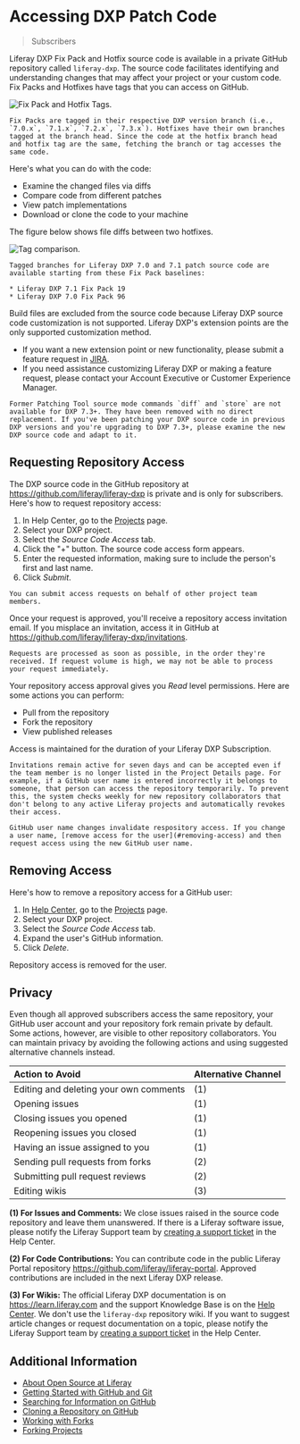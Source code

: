 # Accessing DXP Patch Code

> Subscribers

Liferay DXP Fix Pack and Hotfix source code is available in a private GitHub repository called `liferay-dxp`. The source code facilitates identifying and understanding changes that may affect your project or your custom code. Fix Packs and Hotfixes have tags that you can access on GitHub.

![Fix Pack and Hotfix Tags.](./accessing-dxp-patch-code/images/01.png)

```{note}
Fix Packs are tagged in their respective DXP version branch (i.e., `7.0.x`, `7.1.x`, `7.2.x`, `7.3.x`). Hotfixes have their own branches tagged at the branch head. Since the code at the hotfix branch head and hotfix tag are the same, fetching the branch or tag accesses the same code.
```

Here's what you can do with the code:

* Examine the changed files via diffs
* Compare code from different patches
* View patch implementations
* Download or clone the code to your machine

The figure below shows file diffs between two hotfixes.

![Tag comparison.](./accessing-dxp-patch-code/images/02.png)

```{note}
Tagged branches for Liferay DXP 7.0 and 7.1 patch source code are available starting from these Fix Pack baselines: 

* Liferay DXP 7.1 Fix Pack 19
* Liferay DXP 7.0 Fix Pack 96
```

Build files are excluded from the source code because Liferay DXP source code customization is not supported. Liferay DXP's extension points are the only supported customization method. 

* If you want a new extension point or new functionality, please submit a feature request in [JIRA](https://issues.liferay.com).
* If you need assistance customizing Liferay DXP or making a feature request, please contact your Account Executive or Customer Experience Manager.

```{note}
Former Patching Tool source mode commands `diff` and `store` are not available for DXP 7.3+. They have been removed with no direct replacement. If you've been patching your DXP source code in previous DXP versions and you're upgrading to DXP 7.3+, please examine the new DXP source code and adapt to it.
```

## Requesting Repository Access

The DXP source code in the GitHub repository at <https://github.com/liferay/liferay-dxp> is private and is only for subscribers. Here's how to request repository access:

1. In Help Center, go to the [Projects](https://customer.liferay.com/project-details?_ga=2.57624622.528260345.1619731014-1356934316.1588162379) page.
1. Select your DXP project.
1. Select the *Source Code Access* tab.
1. Click the "+" button. The source code access form appears.
1. Enter the requested information, making sure to include the person's first and last name.
1. Click *Submit*.

```{note}
You can submit access requests on behalf of other project team members.
```

Once your request is approved, you'll receive a repository access invitation email. If you misplace an invitation, access it in GitHub at <https://github.com/liferay/liferay-dxp/invitations>.

```{note}
Requests are processed as soon as possible, in the order they're received. If request volume is high, we may not be able to process your request immediately.
```

Your repository access approval gives you *Read* level permissions. Here are some actions you can perform:

* Pull from the repository
* Fork the repository
* View published releases

Access is maintained for the duration of your Liferay DXP Subscription.

```{warning}
Invitations remain active for seven days and can be accepted even if the team member is no longer listed in the Project Details page. For example, if a GitHub user name is entered incorrectly it belongs to someone, that person can access the repository temporarily. To prevent this, the system checks weekly for new repository collaborators that don't belong to any active Liferay projects and automatically revokes their access.
```

```{important}
GitHub user name changes invalidate respository access. If you change a user name, [remove access for the user](#removing-access) and then request access using the new GitHub user name.
```

## Removing Access

Here's how to remove a repository access for a GitHub user:

1. In [Help Center](https://help.liferay.com/hc/en-us/), go to the [Projects](https://customer.liferay.com/project-details?_ga=2.57624622.528260345.1619731014-1356934316.1588162379) page.
1. Select your DXP project.
1. Select the *Source Code Access* tab.
1. Expand the user's GitHub information.
1. Click *Delete*.

Repository access is removed for the user.

## Privacy

Even though all approved subscribers access the same repository, your GitHub user account and your repository fork remain private by default. Some actions, however, are visible to other repository collaborators. You can maintain privacy by avoiding the following actions and using suggested alternative channels instead.

| Action to Avoid | Alternative Channel |
| :-------------- | :------------------ |
| Editing and deleting your own comments | (1) |
| Opening issues | (1) |
| Closing issues you opened | (1) |
| Reopening issues you closed | (1) |
| Having an issue assigned to you | (1) |
| Sending pull requests from forks | (2) |
| Submitting pull request reviews | (2) |
| Editing wikis | (3) |

**(1) For Issues and Comments:** We close issues raised in the source code repository and leave them unanswered. If there is a Liferay software issue, please notify the Liferay Support team by [creating a support ticket](https://help.liferay.com/hc/en-us/requests/new) in the Help Center. 

**(2) For Code Contributions:** You can contribute code in the public Liferay Portal repository <https://github.com/liferay/liferay-portal>. Approved contributions are included in the next Liferay DXP release. 

**(3) For Wikis:** The official Liferay DXP documentation is on <https://learn.liferay.com> and the support Knowledge Base is on the [Help Center](https://help.liferay.com/hc/en-us/). We don't use the `liferay-dxp` repository wiki. If you want to suggest article changes or request documentation on a topic, please notify the Liferay Support team by [creating a support ticket](https://help.liferay.com/hc/en-us/requests/new) in the Help Center.

## Additional Information

* [About Open Source at Liferay](https://liferay.dev/open-source)
* [Getting Started with GitHub and Git](https://help.github.com/en/github/getting-started-with-github)
* [Searching for Information on GitHub](https://help.github.com/en/github/searching-for-information-on-github)
* [Cloning a Repository on GitHub](https://help.github.com/en/github/creating-cloning-and-archiving-repositories/cloning-a-repository-from-github)
* [Working with Forks](https://help.github.com/en/github/collaborating-with-issues-and-pull-requests/working-with-forks)
* [Forking Projects](https://guides.github.com/activities/forking/)